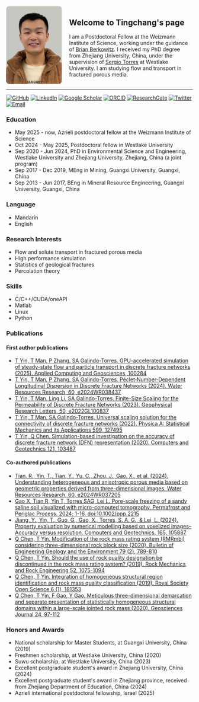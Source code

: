 <div style="display: flex; align-items: center; gap: 20px;">
  <img width="150" src="images/MyPhoto.jpeg" style="border-radius: 8px;">
  <div>
    <h2>Welcome to Tingchang's page</h2>
    <p>I am a Postdoctoral Fellow at the Weizmann Institute of Science, working under the guidance of <a href="https://www.weizmann.ac.il/EPS/Brian/">Brian Berkowitz</a>. I received my PhD degree from Zhejiang University, China, under the supervision of <a href="https://m3.westlake.edu.cn/)">Sergio Torres</a> at Westlake University. I am studying flow and transport in fractured porous media.</p>
  </div>
</div>

<hr> 

[![GitHub](https://img.shields.io/badge/GitHub-181717?logo=github&logoColor=white)](https://github.com/TingchangYin) [![LinkedIn](https://img.shields.io/badge/LinkedIn-0077B5?logo=linkedin&logoColor=white)](https://www.linkedin.com/in/tingchang-yin-8b548a142/) [![Google Scholar](https://img.shields.io/badge/Google_Scholar-4285F4?logo=google-scholar&logoColor=white)](https://scholar.google.com/citations?hl=en&user=VXuT0X4AAAAJ&view_op=list_works&sortby=pubdate) [![ORCID](https://img.shields.io/badge/ORCID-A6CE39?logo=orcid&logoColor=white)](https://orcid.org/my-orcid?orcid=0000-0002-3079-7976) [![ResearchGate](https://img.shields.io/badge/ResearchGate-00CCBB?logo=researchgate&logoColor=white)](https://www.researchgate.net/profile/Tingchang-Yin?ev=hdr_xprf) [![Twitter](https://img.shields.io/badge/Twitter-1DA1F2?logo=twitter&logoColor=white)](https://twitter.com/tingchangyin) [![Email](https://img.shields.io/badge/Email-8B89CC?logo=gmail&logoColor=white)](mailto:yintingchang@foxmail.com)

### Education
- May 2025 - now, Azrieli postdoctoral fellow at the Weizmann Institute of Science
- Oct 2024 - May 2025, Postdoctoral fellow in Westlake University
- Sep 2020 - Jun 2024, PhD in Environmental Science and Engineering, Westlake University and Zhejiang University, Zhejiang, China (a joint program)
- Sep 2017 - Dec 2019, MEng in Mining, Guangxi University, Guangxi, China
- Sep 2013 - Jun 2017, BEng in Mineral Resource Engineering, Guangxi University, Guangxi, China

### Language
- Mandarin
- English

### Research Interests
- Flow and solute transport in fractured porous media
- High performance simulation
- Statistics of geological fractures
- Percolation theory
  
### Skills
- C/C++/CUDA/oneAPI
- Matlab
- Linux
- Python
  
### Publications

#### First author publications
- [T Yin, T Man, P Zhang, SA Galindo-Torres. GPU-accelerated simulation of steady-state flow and particle transport in discrete fracture networks (2025). Applied Computing and Geosciences, 100284](https://www.sciencedirect.com/science/article/pii/S2590197425000667)
- [T Yin, T Man, P Zhang, SA Galindo-Torres. Péclet‐Number‐Dependent Longitudinal Dispersion in Discrete Fracture Networks (2024). Water Resources Research, 60, e2024WR038437](https://doi.org/10.1029/2024WR038437)
- [T Yin, T Man, Ling Li, SA Galindo-Torres. Finite-Size Scaling for the Permeability of Discrete Fracture Networks (2023). Geophysical Research Letters, 50, e2022GL100837](https://agupubs.onlinelibrary.wiley.com/doi/10.1029/2022GL100837)
- [T Yin, T Man, SA Galindo-Torres. Universal scaling solution for the connectivity of discrete fracture networks (2022). Physica A: Statistical Mechanics and its Applications 599, 127495](https://www.sciencedirect.com/science/article/abs/pii/S0378437122003557)
- [T Yin, Q Chen. Simulation-based investigation on the accuracy of discrete fracture network (DFN) representation (2020). Computers and Geotechnics 121, 103487](https://www.sciencedirect.com/science/article/abs/pii/S0266352X20300501)

#### Co-authored publications
- [Tian, R., Yin, T., Tian, Y., Yu, C., Zhou, J., Gao, X., et al. (2024). Understanding heterogeneous and anisotropic porous media based on geometric properties derived from three-dimensional images. Water Resources Research, 60, e2024WR037205](https://doi.org/10.1029/2024WR037205)
- [Gao X, Tian R, Yin T, Torres SAG, Lei L. Pore-scale freezing of a sandy saline soil visualized with micro-computed tomography. Permafrost and Periglac Process. 2024; 1-16. doi:10.1002/ppp.2215](https://onlinelibrary.wiley.com/doi/10.1002/ppp.2215)
- [Jiang, Y., Yin, T., Guo, G., Gao, X., Torres, S. A. G., & Lei, L. (2024). Property evaluation by numerical modelling based on voxelized images–Accuracy versus resolution. Computers and Geotechnics, 165, 105887](https://www.sciencedirect.com/science/article/pii/S0266352X23006444)
- [Q Chen, T Yin. Modification of the rock mass rating system (RMRmbi) considering three-dimensional rock block size (2020). Bulletin of Engineering Geology and the Environment 79 (2), 789-810](https://link.springer.com/article/10.1007/s10064-019-01596-x)
- [Q Chen, T Yin. Should the use of rock quality designation be discontinued in the rock mass rating system? (2019). Rock Mechanics and Rock Engineering 52, 1075-1094](https://link.springer.com/article/10.1007/s00603-018-1607-x)
- [Q Chen, T Yin. Integration of homogeneous structural region identification and rock mass quality classification (2019). Royal Society Open Science 6 (1), 181353](https://royalsocietypublishing.org/doi/full/10.1098/rsos.181353)
- [Q Chen, T Yin, F Gao, Y Gao. Meticulous three-dimensional demarcation and separate presentation of statistically homogeneous structural domains within a large-scale jointed rock mass (2020). Geosciences Journal 24, 97-112](https://link.springer.com/article/10.1007/s12303-019-0007-x)

### Honors and Awards
- National scholarship for Master Students, at Guangxi University, China (2019)
- Freshmen scholarship, at Westlake University, China (2020)
- Suwu scholarship, at Westlake University, China (2023)
- Excellent postgraduate student's award in Zhejiang University, China (2024)
- Excellent postgraduate student's award in Zhejiang province, received from Zhejiang Department of Education, China (2024)
- Azrieli international postdoctoral fellowship, Israel (2025)
